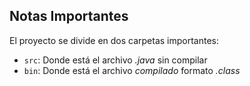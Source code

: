 ## Notas Importantes 

El proyecto se divide en dos carpetas importantes:

- `src`: Donde está el archivo *.java* sin compilar
- `bin`: Donde está el archivo *compilado* formato *.class*